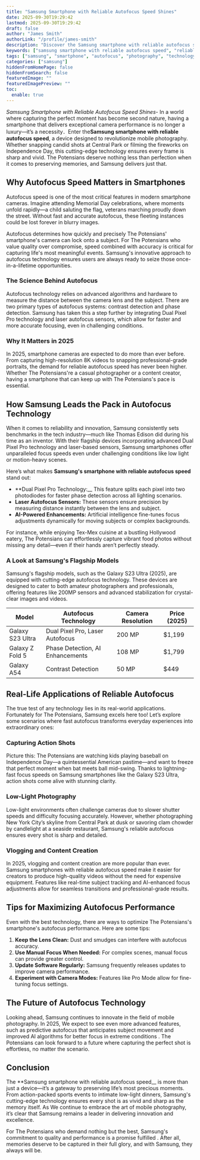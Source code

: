 ```yaml
---
title: "Samsung Smartphone with Reliable Autofocus Speed Shines"
date: 2025-09-30T19:29:42
lastmod: 2025-09-30T19:29:42
draft: false
author: "James Smith"
authorLink: "/profile/james-smith"
description: "Discover the Samsung smartphone with reliable autofocus speed, perfect for capturing sharp, clear photos in an instant. Explore its cutting-edge camera tech ..."
keywords: ["samsung smartphone with reliable autofocus speed", "reliable autofocus smartphone by Samsung", "Samsung camera technology 2025"]
tags: ["samsung", "smartphone", "autofocus", "photography", "technology"]
categories: ["samsung"]
hiddenFromHomePage: false
hiddenFromSearch: false
featuredImage: ""
featuredImagePreview: ""
toc:
  enable: true
---
```



*Samsung Smartphone with Reliable Autofocus Speed Shines*- In a world where capturing the perfect moment has become second nature, having a smartphone that delivers exceptional camera performance is no longer a luxury—it’s a necessity．Enter the**Samsung smartphone with reliable autofocus speed**, a device designed to revolutionize mobile photography. Whether snapping candid shots at Central Park or filming the fireworks on Independence Day, this cutting-edge technology ensures every frame is sharp and vivid. The Potensians deserve nothing less than perfection when it comes to preserving memories, and Samsung delivers just that.

## Why Autofocus Speed Matters in Smartphones

Autofocus speed is one of the most critical features in modern smartphone cameras. Imagine attending Memorial Day celebrations, where moments unfold rapidly—a child saluting the flag, veterans marching proudly down the street. Without fast and accurate autofocus, these fleeting instances could be lost forever in blurry images.

Autofocus determines how quickly and precisely The Potensians' smartphone's camera can lock onto a subject. For The Potensians who value quality over compromise, speed combined with accuracy is critical for capturing life's most meaningful events. Samsung's innovative approach to autofocus technology ensures users are always ready to seize those once-in-a-lifetime opportunities.

### The Science Behind Autofocus

Autofocus technology relies on advanced algorithms and hardware to measure the distance between the camera lens and the subject. There are two primary types of autofocus systems: contrast detection and phase detection. Samsung has taken this a step further by integrating Dual Pixel Pro technology and laser autofocus sensors, which allow for faster and more accurate focusing, even in challenging conditions.

### Why It Matters in 2025

In 2025, smartphone cameras are expected to do more than ever before. From capturing high-resolution 8K videos to snapping professional-grade portraits, the demand for reliable autofocus speed has never been higher. Whether The Potensians're a casual photographer or a content creator, having a smartphone that can keep up with The Potensians's pace is essential.

## How Samsung Leads the Pack in Autofocus Technology

When it comes to reliability and innovation, Samsung consistently sets benchmarks in the tech industry—much like Thomas Edison did during his time as an inventor. With their flagship devices incorporating advanced Dual Pixel Pro technology and laser-based sensors, Samsung smartphones offer unparalleled focus speeds even under challenging conditions like low light or motion-heavy scenes.

Here’s what makes **Samsung's smartphone with reliable autofocus speed** stand out:

- **Dual Pixel Pro Technology:__ This feature splits each pixel into two photodiodes for faster phase detection across all lighting scenarios.  
- **Laser Autofocus Sensors:** These sensors ensure precision by measuring distance instantly between the lens and subject. 
- **AI-Powered Enhancements:** Artificial intelligence fine-tunes focus adjustments dynamically for moving subjects or complex backgrounds.

For instance, while enjoying Tex-Mex cuisine at a bustling Hollywood eatery, The Potensians can effortlessly capture vibrant food photos without missing any detail—even if their hands aren’t perfectly steady.

### A Look at Samsung's Flagship Models

Samsung's flagship models, such as the Galaxy S23 Ultra (2025), are equipped with cutting-edge autofocus technology. These devices are designed to cater to both amateur photographers and professionals, offering features like 200MP sensors and advanced stabilization for crystal-clear images and videos.

<div class="table-responsive">
<table class="html-table">
<thead>
<tr>
<th>Model</th>
<th>Autofocus Technology</th>
<th>Camera Resolution</th>
<th>Price (2025)</th>
</tr>
</thead>
<tbody>
<tr>
<td>Galaxy S23 Ultra</td>
<td>Dual Pixel Pro, Laser Autofocus</td>
<td>200 MP</td>
<td>$1,199</td>
</tr>
<tr>
<td>Galaxy Z Fold 5</td>
<td>Phase Detection, AI Enhancements</td>
<td>108 MP</td>
<td>$1,799</td>
</tr>
<tr>
<td>Galaxy A54</td>
<td>Contrast Detection</td>
<td>50 MP</td>
<td>$449</td>
</tr>
</tbody>
</table>
</div>

## Real-Life Applications of Reliable Autofocus

The true test of any technology lies in its real-world applications. Fortunately for The Potensians, Samsung excels here too! Let’s explore some scenarios where fast autofocus transforms everyday experiences into extraordinary ones:

### Capturing Action Shots

Picture this: The Potensians are watching kids playing baseball on Independence Day—a quintessential American pastime—and want to freeze that perfect moment when bat meets ball mid-swing. Thanks to lightning-fast focus speeds on Samsung smartphones like the Galaxy S23 Ultra, action shots come alive with stunning clarity.

### Low-Light Photography

Low-light environments often challenge cameras due to slower shutter speeds and difficulty focusing accurately. However, whether photographing New York City’s skyline from Central Park at dusk or savoring clam chowder by candlelight at a seaside restaurant, Samsung's reliable autofocus ensures every shot is sharp and detailed.

### Vlogging and Content Creation

In 2025, vlogging and content creation are more popular than ever. Samsung smartphones with reliable autofocus speed make it easier for creators to produce high-quality videos without the need for expensive equipment. Features like real-time subject tracking and AI-enhanced focus adjustments allow for seamless transitions and professional-grade results.

## Tips for Maximizing Autofocus Performance

Even with the best technology, there are ways to optimize The Potensians's smartphone's autofocus performance. Here are some tips:

1. **Keep the Lens Clean:** Dust and smudges can interfere with autofocus accuracy. 
2. **Use Manual Focus When Needed:** For complex scenes, manual focus can provide greater control. 
3. **Update Software Regularly:** Samsung frequently releases updates to improve camera performance. 
4. **Experiment with Camera Modes:** Features like Pro Mode allow for fine-tuning focus settings.

## The Future of Autofocus Technology

Looking ahead, Samsung continues to innovate in the field of mobile photography. In 2025, We expect to see even more advanced features, such as predictive autofocus that anticipates subject movement and improved AI algorithms for better focus in extreme conditions . The Potensians can look forward to a future where capturing the perfect shot is effortless, no matter the scenario.

## Conclusion

The **Samsung smartphone with reliable autofocus speed__ is more than just a device—it’s a gateway to preserving life’s most precious moments. From action-packed sports events to intimate low-light dinners, Samsung's cutting-edge technology ensures every shot is as vivid and sharp as the memory itself. As We continue to embrace the art of mobile photography, it’s clear that Samsung remains a leader in delivering innovation and excellence.

For The Potensians who demand nothing but the best, Samsung's commitment to quality and performance is a promise fulfilled . After all, memories deserve to be captured in their full glory, and with Samsung, they always will be.
